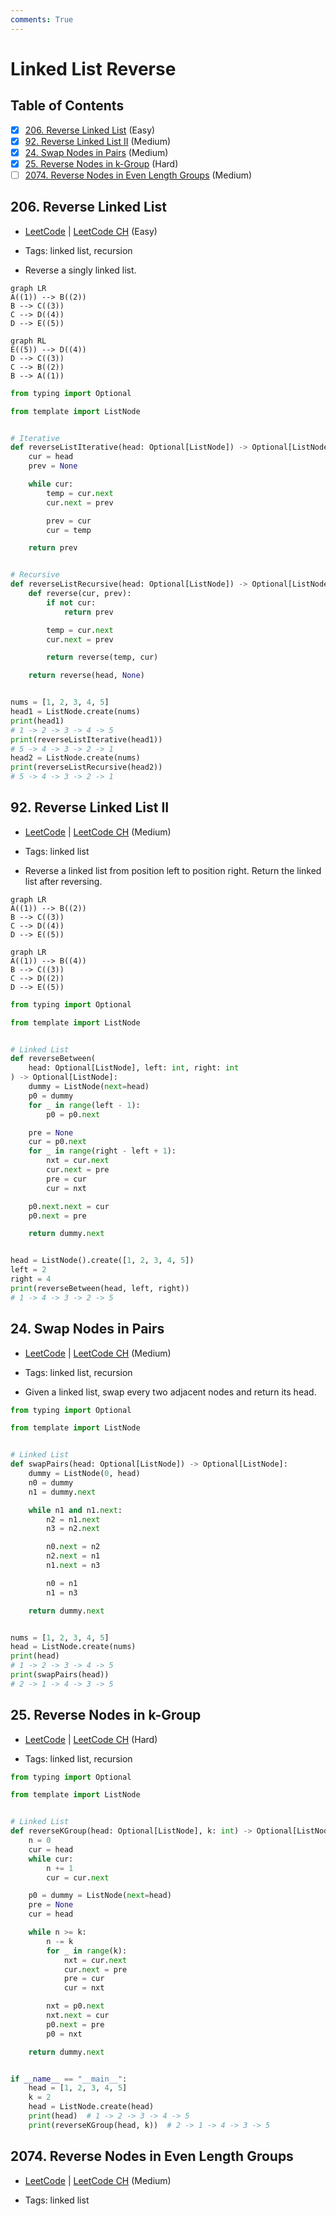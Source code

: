 ```yaml
---
comments: True
---
```


# Linked List Reverse

## Table of Contents

- [x] [206. Reverse Linked List](https://leetcode.cn/problems/reverse-linked-list/) (Easy)
- [x] [92. Reverse Linked List II](https://leetcode.cn/problems/reverse-linked-list-ii/) (Medium)
- [x] [24. Swap Nodes in Pairs](https://leetcode.cn/problems/swap-nodes-in-pairs/) (Medium)
- [x] [25. Reverse Nodes in k-Group](https://leetcode.cn/problems/reverse-nodes-in-k-group/) (Hard)
- [ ] [2074. Reverse Nodes in Even Length Groups](https://leetcode.cn/problems/reverse-nodes-in-even-length-groups/) (Medium)

## 206. Reverse Linked List

-   [LeetCode](https://leetcode.com/problems/reverse-linked-list/) | [LeetCode CH](https://leetcode.cn/problems/reverse-linked-list/) (Easy)

-   Tags: linked list, recursion
- Reverse a singly linked list.

```mermaid
graph LR
A((1)) --> B((2))
B --> C((3))
C --> D((4))
D --> E((5))
```

```mermaid
graph RL
E((5)) --> D((4))
D --> C((3))
C --> B((2))
B --> A((1))
```


```python title="206. Reverse Linked List - Python Solution"
from typing import Optional

from template import ListNode


# Iterative
def reverseListIterative(head: Optional[ListNode]) -> Optional[ListNode]:
    cur = head
    prev = None

    while cur:
        temp = cur.next
        cur.next = prev

        prev = cur
        cur = temp

    return prev


# Recursive
def reverseListRecursive(head: Optional[ListNode]) -> Optional[ListNode]:
    def reverse(cur, prev):
        if not cur:
            return prev

        temp = cur.next
        cur.next = prev

        return reverse(temp, cur)

    return reverse(head, None)


nums = [1, 2, 3, 4, 5]
head1 = ListNode.create(nums)
print(head1)
# 1 -> 2 -> 3 -> 4 -> 5
print(reverseListIterative(head1))
# 5 -> 4 -> 3 -> 2 -> 1
head2 = ListNode.create(nums)
print(reverseListRecursive(head2))
# 5 -> 4 -> 3 -> 2 -> 1

```

## 92. Reverse Linked List II

-   [LeetCode](https://leetcode.com/problems/reverse-linked-list-ii/) | [LeetCode CH](https://leetcode.cn/problems/reverse-linked-list-ii/) (Medium)

-   Tags: linked list
- Reverse a linked list from position left to position right. Return the linked list after reversing.

```mermaid
graph LR
A((1)) --> B((2))
B --> C((3))
C --> D((4))
D --> E((5))
```

```mermaid
graph LR
A((1)) --> B((4))
B --> C((3))
C --> D((2))
D --> E((5))
```


```python title="92. Reverse Linked List II - Python Solution"
from typing import Optional

from template import ListNode


# Linked List
def reverseBetween(
    head: Optional[ListNode], left: int, right: int
) -> Optional[ListNode]:
    dummy = ListNode(next=head)
    p0 = dummy
    for _ in range(left - 1):
        p0 = p0.next

    pre = None
    cur = p0.next
    for _ in range(right - left + 1):
        nxt = cur.next
        cur.next = pre
        pre = cur
        cur = nxt

    p0.next.next = cur
    p0.next = pre

    return dummy.next


head = ListNode().create([1, 2, 3, 4, 5])
left = 2
right = 4
print(reverseBetween(head, left, right))
# 1 -> 4 -> 3 -> 2 -> 5

```

## 24. Swap Nodes in Pairs

-   [LeetCode](https://leetcode.com/problems/swap-nodes-in-pairs/) | [LeetCode CH](https://leetcode.cn/problems/swap-nodes-in-pairs/) (Medium)

-   Tags: linked list, recursion
-   Given a linked list, swap every two adjacent nodes and return its head.


```python title="24. Swap Nodes in Pairs - Python Solution"
from typing import Optional

from template import ListNode


# Linked List
def swapPairs(head: Optional[ListNode]) -> Optional[ListNode]:
    dummy = ListNode(0, head)
    n0 = dummy
    n1 = dummy.next

    while n1 and n1.next:
        n2 = n1.next
        n3 = n2.next

        n0.next = n2
        n2.next = n1
        n1.next = n3

        n0 = n1
        n1 = n3

    return dummy.next


nums = [1, 2, 3, 4, 5]
head = ListNode.create(nums)
print(head)
# 1 -> 2 -> 3 -> 4 -> 5
print(swapPairs(head))
# 2 -> 1 -> 4 -> 3 -> 5

```

## 25. Reverse Nodes in k-Group

-   [LeetCode](https://leetcode.com/problems/reverse-nodes-in-k-group/) | [LeetCode CH](https://leetcode.cn/problems/reverse-nodes-in-k-group/) (Hard)

-   Tags: linked list, recursion

```python title="25. Reverse Nodes in k-Group - Python Solution"
from typing import Optional

from template import ListNode


# Linked List
def reverseKGroup(head: Optional[ListNode], k: int) -> Optional[ListNode]:
    n = 0
    cur = head
    while cur:
        n += 1
        cur = cur.next

    p0 = dummy = ListNode(next=head)
    pre = None
    cur = head

    while n >= k:
        n -= k
        for _ in range(k):
            nxt = cur.next
            cur.next = pre
            pre = cur
            cur = nxt

        nxt = p0.next
        nxt.next = cur
        p0.next = pre
        p0 = nxt

    return dummy.next


if __name__ == "__main__":
    head = [1, 2, 3, 4, 5]
    k = 2
    head = ListNode.create(head)
    print(head)  # 1 -> 2 -> 3 -> 4 -> 5
    print(reverseKGroup(head, k))  # 2 -> 1 -> 4 -> 3 -> 5

```

## 2074. Reverse Nodes in Even Length Groups

-   [LeetCode](https://leetcode.com/problems/reverse-nodes-in-even-length-groups/) | [LeetCode CH](https://leetcode.cn/problems/reverse-nodes-in-even-length-groups/) (Medium)

-   Tags: linked list
